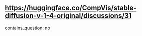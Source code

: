 ## https://huggingface.co/CompVis/stable-diffusion-v-1-4-original/discussions/31

contains_question: no